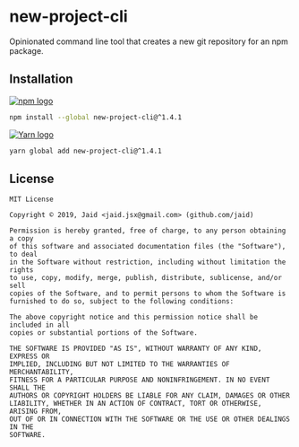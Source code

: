 # new-project-cli


Opinionated command line tool that creates a new git repository for an npm package.

## Installation
<a href='https://npmjs.com/package/new-project-cli'><img alt='npm logo' src='https://github.com/Jaid/action-readme/raw/master/images/base-assets/npm.png'/></a>
```bash
npm install --global new-project-cli@^1.4.1
```
<a href='https://yarnpkg.com/package/new-project-cli'><img alt='Yarn logo' src='https://github.com/Jaid/action-readme/raw/master/images/base-assets/yarn.png'/></a>
```bash
yarn global add new-project-cli@^1.4.1
```




## License
```text
MIT License

Copyright © 2019, Jaid <jaid.jsx@gmail.com> (github.com/jaid)

Permission is hereby granted, free of charge, to any person obtaining a copy
of this software and associated documentation files (the "Software"), to deal
in the Software without restriction, including without limitation the rights
to use, copy, modify, merge, publish, distribute, sublicense, and/or sell
copies of the Software, and to permit persons to whom the Software is
furnished to do so, subject to the following conditions:

The above copyright notice and this permission notice shall be included in all
copies or substantial portions of the Software.

THE SOFTWARE IS PROVIDED "AS IS", WITHOUT WARRANTY OF ANY KIND, EXPRESS OR
IMPLIED, INCLUDING BUT NOT LIMITED TO THE WARRANTIES OF MERCHANTABILITY,
FITNESS FOR A PARTICULAR PURPOSE AND NONINFRINGEMENT. IN NO EVENT SHALL THE
AUTHORS OR COPYRIGHT HOLDERS BE LIABLE FOR ANY CLAIM, DAMAGES OR OTHER
LIABILITY, WHETHER IN AN ACTION OF CONTRACT, TORT OR OTHERWISE, ARISING FROM,
OUT OF OR IN CONNECTION WITH THE SOFTWARE OR THE USE OR OTHER DEALINGS IN THE
SOFTWARE.
```

